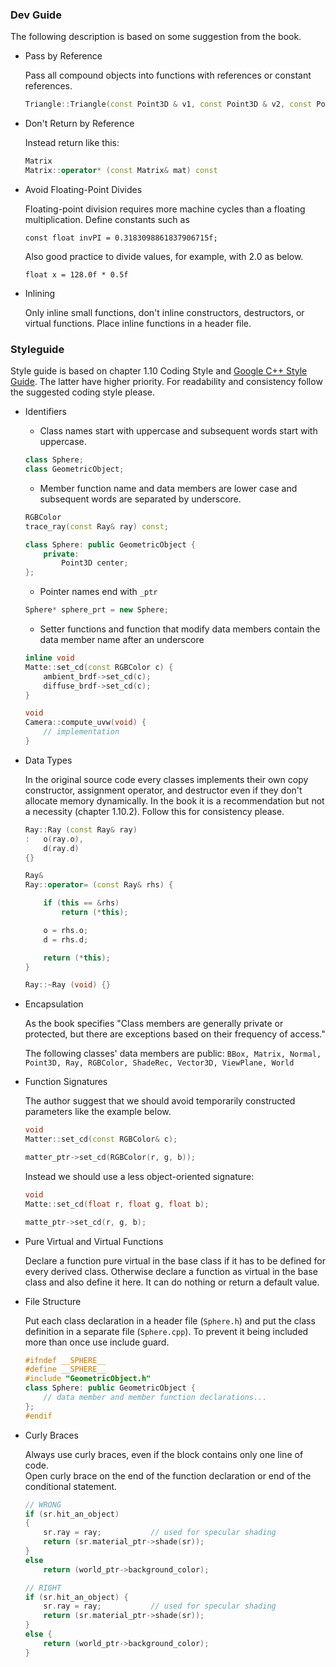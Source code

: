 ### Dev Guide

The following description is based on some suggestion from the book.


* Pass by Reference

    Pass all compound objects into functions with references or constant references.
    ```cpp
    Triangle::Triangle(const Point3D & v1, const Point3D & v2, const Point3D & v3);
    ```

* Don't Return by Reference

    Instead return like this:
    ```cpp
    Matrix
    Matrix::operator* (const Matrix& mat) const
    ```

* Avoid Floating-Point Divides

    Floating-point division requires more machine cycles than a floating multiplication. Define constants such as

    `const float invPI = 0.3183098861837906715f;`

    Also good practice to divide values, for example, with 2.0 as below.

    `float x = 128.0f * 0.5f`

* Inlining

    Only inline small functions, don't inline constructors, destructors, or virtual functions. Place inline functions in a header file.


### Styleguide

Style guide is based on chapter 1.10 Coding Style and [Google C++ Style Guide](https://google.github.io/styleguide/cppguide.html). The latter have higher priority. For readability and consistency follow the suggested coding style please.  

* Identifiers

    * Class names start with uppercase and subsequent words start with uppercase.
    ```cpp
    class Sphere;
    class GeometricObject;
    ```
    * Member function name and data members are lower case and subsequent words are separated by underscore.
    ```cpp
    RGBColor
    trace_ray(const Ray& ray) const;

    class Sphere: public GeometricObject {
        private:
            Point3D center;
    };
    ```
    * Pointer names end with `_ptr`
    ```cpp
    Sphere* sphere_prt = new Sphere;
    ```
    * Setter functions and function that modify data members contain the data member name after an underscore
    ```cpp
    inline void
    Matte::set_cd(const RGBColor c) {
        ambient_brdf->set_cd(c);
        diffuse_brdf->set_cd(c);
    }

    void
    Camera::compute_uvw(void) {
        // implementation
    }
    ```

* Data Types

    In the original source code every classes implements their own copy constructor, assignment operator, and destructor even if they don't allocate memory dynamically. In the book it is a recommendation but not a necessity (chapter 1.10.2).
    Follow this for consistency please.
    ```cpp
    Ray::Ray (const Ray& ray)
	: 	o(ray.o),
		d(ray.d)
    {}

    Ray&
    Ray::operator= (const Ray& rhs) {

        if (this == &rhs)
            return (*this);

        o = rhs.o;
        d = rhs.d;

        return (*this);
    }

    Ray::~Ray (void) {}
    ```

* Encapsulation

    As the book specifies "Class members are generally private or protected, but there are exceptions based on their frequency of access."

    The following classes' data members are public: `BBox, Matrix, Normal, Point3D, Ray, RGBColor, ShadeRec, Vector3D, ViewPlane, World`

* Function Signatures

    The author suggest that we should avoid temporarily constructed parameters like the example below.
    ```cpp
    void
    Matter::set_cd(const RGBColor& c);

    matter_ptr->set_cd(RGBColor(r, g, b));
    ```
    Instead we should use a less object-oriented signature:
    ```cpp
    void
    Matte::set_cd(float r, float g, float b);

    matte_ptr->set_cd(r, g, b);
    ```

* Pure Virtual and Virtual Functions

    Declare a function pure virtual in the base class if it has to be defined for every derived class.
    Otherwise declare a function as virtual in the base class and also define it here. It can do nothing or return a default value.

* File Structure

    Put each class declaration in a header file (`Sphere.h`) and put the class definition in a separate file (`Sphere.cpp`).
    To prevent it being included more than once use include guard.
    ```cpp
    #ifndef __SPHERE__
    #define __SPHERE__
    #include "GeometricObject.h"
    class Sphere: public GeometricObject {
        // data member and member function declarations...
    };
    #endif
    ```

* Curly Braces

    Always use curly braces, even if the block contains only one line of code.  
    Open curly brace on the end of the function declaration or end of the conditional statement.  
    ```cpp
    // WRONG
    if (sr.hit_an_object)
    {
		sr.ray = ray;			// used for specular shading
		return (sr.material_ptr->shade(sr));
	}   
	else
		return (world_ptr->background_color);

    // RIGHT
    if (sr.hit_an_object) {
		sr.ray = ray;			// used for specular shading
		return (sr.material_ptr->shade(sr));
	}   
	else {
		return (world_ptr->background_color);
    }
    ```
